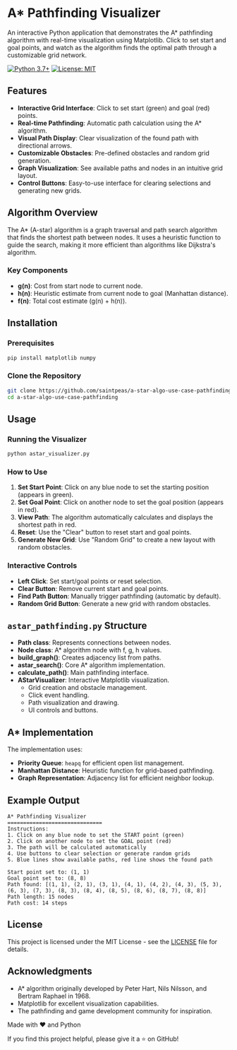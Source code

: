 # A* Pathfinding Visualizer

An interactive Python application that demonstrates the A* pathfinding algorithm with real-time visualization using Matplotlib. Click to set start and goal points, and watch as the algorithm finds the optimal path through a customizable grid network.

[![Python 3.7+](https://img.shields.io/badge/Python-3.7+-blue.svg)](https://www.python.org/downloads/)
[![License: MIT](https://img.shields.io/badge/License-MIT-green.svg)](https://opensource.org/licenses/MIT)

## Features

- **Interactive Grid Interface**: Click to set start (green) and goal (red) points.
- **Real-time Pathfinding**: Automatic path calculation using the A* algorithm.
- **Visual Path Display**: Clear visualization of the found path with directional arrows.
- **Customizable Obstacles**: Pre-defined obstacles and random grid generation.
- **Graph Visualization**: See available paths and nodes in an intuitive grid layout.
- **Control Buttons**: Easy-to-use interface for clearing selections and generating new grids.

## Algorithm Overview

The A* (A-star) algorithm is a graph traversal and path search algorithm that finds the shortest path between nodes. It uses a heuristic function to guide the search, making it more efficient than algorithms like Dijkstra's algorithm.

### Key Components
- **g(n)**: Cost from start node to current node.
- **h(n)**: Heuristic estimate from current node to goal (Manhattan distance).
- **f(n)**: Total cost estimate (g(n) + h(n)).

## Installation

### Prerequisites
```bash
pip install matplotlib numpy
```

### Clone the Repository
```bash
git clone https://github.com/saintpeas/a-star-algo-use-case-pathfinding.git
cd a-star-algo-use-case-pathfinding
```

## Usage

### Running the Visualizer
```bash
python astar_visualizer.py
```

### How to Use
1. **Set Start Point**: Click on any blue node to set the starting position (appears in green).
2. **Set Goal Point**: Click on another node to set the goal position (appears in red).
3. **View Path**: The algorithm automatically calculates and displays the shortest path in red.
4. **Reset**: Use the "Clear" button to reset start and goal points.
5. **Generate New Grid**: Use "Random Grid" to create a new layout with random obstacles.

### Interactive Controls
- **Left Click**: Set start/goal points or reset selection.
- **Clear Button**: Remove current start and goal points.
- **Find Path Button**: Manually trigger pathfinding (automatic by default).
- **Random Grid Button**: Generate a new grid with random obstacles.

## `astar_pathfinding.py` Structure

- **Path class**: Represents connections between nodes.
- **Node class**: A* algorithm node with f, g, h values.
- **build_graph()**: Creates adjacency list from paths.
- **astar_search()**: Core A* algorithm implementation.
- **calculate_path()**: Main pathfinding interface.
- **AStarVisualizer**: Interactive Matplotlib visualization.
  - Grid creation and obstacle management.
  - Click event handling.
  - Path visualization and drawing.
  - UI controls and buttons.

## A* Implementation

The implementation uses:
- **Priority Queue**: `heapq` for efficient open list management.
- **Manhattan Distance**: Heuristic function for grid-based pathfinding.
- **Graph Representation**: Adjacency list for efficient neighbor lookup.

## Example Output

```
A* Pathfinding Visualizer
==============================
Instructions:
1. Click on any blue node to set the START point (green)
2. Click on another node to set the GOAL point (red)
3. The path will be calculated automatically
4. Use buttons to clear selection or generate random grids
5. Blue lines show available paths, red line shows the found path

Start point set to: (1, 1)
Goal point set to: (8, 8)
Path found: [(1, 1), (2, 1), (3, 1), (4, 1), (4, 2), (4, 3), (5, 3), (6, 3), (7, 3), (8, 3), (8, 4), (8, 5), (8, 6), (8, 7), (8, 8)]
Path length: 15 nodes
Path cost: 14 steps
```

## License

This project is licensed under the MIT License - see the [LICENSE](LICENSE) file for details.

## Acknowledgments

- A* algorithm originally developed by Peter Hart, Nils Nilsson, and Bertram Raphael in 1968.
- Matplotlib for excellent visualization capabilities.
- The pathfinding and game development community for inspiration.

Made with ❤️ and Python

If you find this project helpful, please give it a ⭐ on GitHub!
